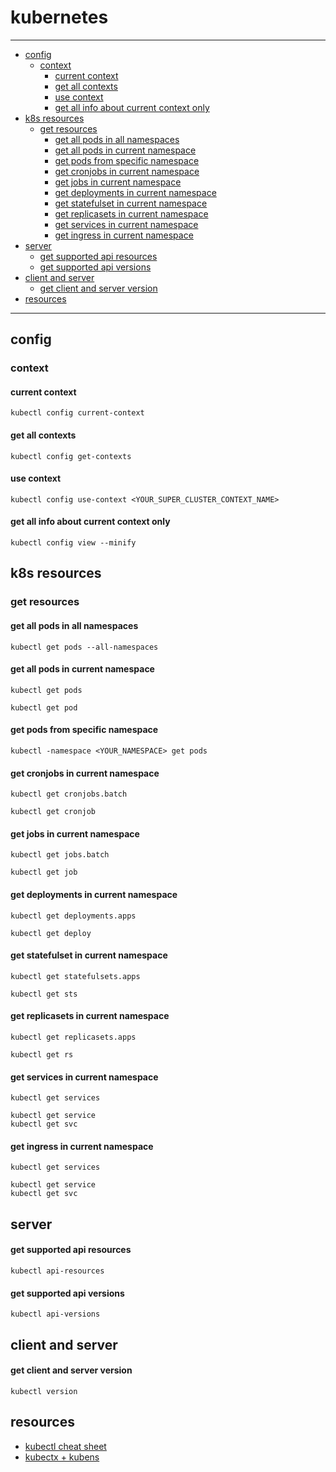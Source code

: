 # kubernetes

----
- [config](#config)
    * [context](#context)
        + [current context](#current-context)
        + [get all contexts](#get-all-contexts)
        + [use context](#use-context)
        + [get all info about current context only](#get-all-info-about-current-context-only)
- [k8s resources](#k8s-resources)
    * [get resources](#get-resources)
        + [get all pods in all namespaces](#get-all-pods-in-all-namespaces)
        + [get all pods in current namespace](#get-all-pods-in-current-namespace)
        + [get pods from specific namespace](#get-pods-from-specific-namespace)
        + [get cronjobs in current namespace](#get-cronjobs-in-current-namespace)
        + [get jobs in current namespace](#get-jobs-in-current-namespace)
        + [get deployments in current namespace](#get-deployments-in-current-namespace)
        + [get statefulset in current namespace](#get-statefulset-in-current-namespace)
        + [get replicasets in current namespace](#get-replicasets-in-current-namespace)
        + [get services in current namespace](#get-services-in-current-namespace)
        + [get ingress in current namespace](#get-ingress-in-current-namespace)
- [server](#server)
    + [get supported api resources](#get-supported-api-resources)
    + [get supported api versions](#get-supported-api-versions)
- [client and server](#client-and-server)
    + [get client and server version](#get-client-and-server-version)
- [resources](#resources)
----

## config

### context

#### current context

```shell
kubectl config current-context
```

#### get all contexts
```shell
kubectl config get-contexts
```

#### use context 
```shell
kubectl config use-context <YOUR_SUPER_CLUSTER_CONTEXT_NAME>
```

#### get all info about current context only
```shell
kubectl config view --minify 
```

## k8s resources

### get resources

#### get all pods in all namespaces
```shell
kubectl get pods --all-namespaces
```

#### get all pods in current namespace
```shell
kubectl get pods

kubectl get pod
```

#### get pods from specific namespace
```shell
kubectl -namespace <YOUR_NAMESPACE> get pods
```

#### get cronjobs in current namespace 
```shell
kubectl get cronjobs.batch

kubectl get cronjob
```

#### get jobs in current namespace
```shell
kubectl get jobs.batch

kubectl get job
```

#### get deployments in current namespace
```shell
kubectl get deployments.apps

kubectl get deploy
```

#### get statefulset in current namespace
```shell
kubectl get statefulsets.apps

kubectl get sts
```

#### get replicasets in current namespace
```shell
kubectl get replicasets.apps

kubectl get rs
```

#### get services in current namespace
```shell
kubectl get services

kubectl get service
kubectl get svc 
```

#### get ingress in current namespace
```shell
kubectl get services

kubectl get service
kubectl get svc 
```

## server

#### get supported api resources 
```shell
kubectl api-resources
```

#### get supported api versions
```shell
kubectl api-versions
```

## client and server

#### get client and server version
```shell
kubectl version
```

## resources

- [kubectl cheat sheet](https://kubernetes.io/docs/reference/kubectl/cheatsheet/)
- [kubectx + kubens](https://github.com/ahmetb/kubectx)